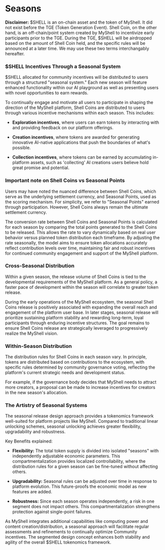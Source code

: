 # Seasons

**Disclaimer:** $SHELL is an on-chain asset and the token of MyShell. It did not exist before the TGE (Token Generation Event). Shell Coin, on the other hand, is an off-chain/point system created by MyShell to incentivize early participants prior to the TGE. During the TGE, $SHELL will be airdropped based on the amount of Shell Coin held, and the specific rules will be announced at a later time. We may use these two terms interchangably hereafter.

### $SHELL **Incentives Through a Seasonal System**

$SHELL allocated for community incentives will be distributed to users through a structured "seasonal system." Each new season will feature enhanced functionality within our AI playground as well as presenting users with novel opportunities to earn rewards.

To continually engage and motivate all users to participate in shaping the direction of the MyShell platform, Shell Coins are distributed to users through various incentive mechanisms within each season. This includes:

-   **Exploration incentives**, where users can earn tokens by interacting with and providing feedback on our platform offerings.
    
-   **Creation incentives**, where tokens are awarded for generating innovative AI-native applications that push the boundaries of what's possible.
    
-   **Collection incentives**, where tokens can be earned by accumulating in-platform assets, such as 'collecting' AI creations users believe hold great promise and potential.
    

### **Important note on Shell Coins vs Seasonal Points**

Users may have noted the nuanced difference between Shell Coins, which serve as the underlying settlement currency, and Seasonal Points, used as the scoring mechanism. For simplicity, we refer to "Seasonal Points" earned through participation. However, Shell Coins always remain the ultimate settlement currency.

The conversion rate between Shell Coins and Seasonal Points is calculated for each season by comparing the total points generated to the Shell Coins to be released. This allows the rate to vary dynamically based on real user behavior versus planned token distribution each timeframe. By adjusting the rate seasonally, the model aims to ensure token allocations accurately reflect contribution levels over time, maintaining fair and robust incentives for continued community engagement and support of the MyShell platform.

### Cross-Seasonal Distribution

Within a given season, the release volume of Shell Coins is tied to the developmental requirements of the MyShell platform. As a general policy, a faster pace of development within the season will correlate to greater token release.

During the early operations of the MyShell ecosystem, the seasonal Shell Coins release is positively associated with expanding the overall reach and engagement of the platform user base. In later stages, seasonal release will prioritize sustaining platform stability and rewarding long-term, loyal participants through enduring incentive structures. The goal remains to ensure Shell Coins release are strategically leveraged to progressively realize the MyShell vision.

### Within-Season Distribution

The distribution rules for Shell Coins in each season vary. In principle, tokens are distributed based on contributions to the ecosystem, with specific rules determined by community governance voting, reflecting the platform's current strategic needs and development status.

For example, if the governance body decides that MyShell needs to attract more creators, a proposal can be made to increase incentives for creators in the new season's allocation.

### The Artistry of Seasonal Systems

The seasonal release design approach provides a tokenomics framework well-suited for platform projects like MyShell. Compared to traditional linear unlocking schemes, seasonal unlocking achieves greater flexibility, upgradability and robustness.

Key Benefits explained:

-   **Flexibility:** The total token supply is divided into isolated "seasons" with independently adjustable economic parameters. This compartmentalization provides localized controllability, where the distribution rules for a given season can be fine-tuned without affecting others.
    
-   **Upgradability:** Seasonal rules can be adjusted over time in response to platform evolution. This future-proofs the economic model as new features are added.
    
-   **Robustness:** Since each season operates independently, a risk in one segment does not impact others. This compartmentalization strengthens protection against single-point failures.
    

As MyShell integrates additional capabilities like computing power and content creation/distribution, a seasonal approach will facilitate regular assessments and refinements to continually optimize Community incentives. The segmented design concept enhances both stability and agility of the overall $SHELL tokenomics framework.